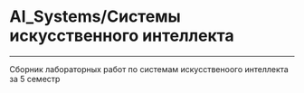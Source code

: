 # AI_Systems/Системы искусственного интеллекта
____
Сборник лабораторных работ по системам искусственоого интеллекта за 5 семестр
